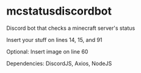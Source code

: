 # mcstatusdiscordbot
Discord bot that checks a minecraft server's status

Insert your stuff on lines 14, 15, and 91

Optional: Insert image on line 60

Dependencies: DiscordJS, Axios, NodeJS
